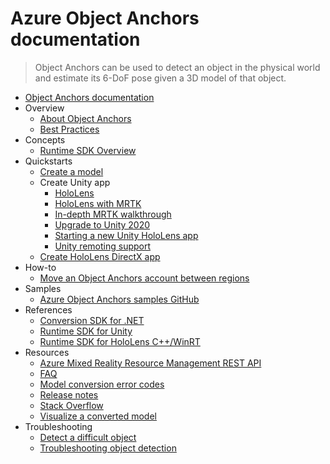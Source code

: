 # Azure Object Anchors documentation
> Object Anchors can be used to detect an object in the physical world and estimate its 6-DoF pose given a 3D model of that object.
  - [Object Anchors documentation](https://learn.microsoft.com/en-us/azure/object-anchors/)
  - Overview
    - [About Object Anchors](https://learn.microsoft.com/en-us/azure/object-anchors/overview)
    - [Best Practices](https://learn.microsoft.com/en-us/azure/object-anchors/best-practices)
  - Concepts
    - [Runtime SDK Overview](https://learn.microsoft.com/en-us/azure/object-anchors/concepts/sdk-overview)
  - Quickstarts
    - [Create a model](https://learn.microsoft.com/en-us/azure/object-anchors/quickstarts/get-started-model-conversion)
    - Create Unity app
      - [HoloLens](https://learn.microsoft.com/en-us/azure/object-anchors/quickstarts/get-started-unity-hololens)
      - [HoloLens with MRTK](https://learn.microsoft.com/en-us/azure/object-anchors/quickstarts/get-started-unity-hololens-mrtk)
      - [In-depth MRTK walkthrough](https://learn.microsoft.com/en-us/azure/object-anchors/quickstarts/in-depth-mrtk-walkthrough)
      - [Upgrade to Unity 2020](https://learn.microsoft.com/en-us/azure/object-anchors/quickstarts/upgrade-unity-quickstart-to-2020)
      - [Starting a new Unity HoloLens app](https://learn.microsoft.com/en-us/azure/object-anchors/quickstarts/new-unity-hololens-app)
      - [Unity remoting support](https://learn.microsoft.com/en-us/azure/object-anchors/quickstarts/unity-remoting)
    - [Create HoloLens DirectX app](https://learn.microsoft.com/en-us/azure/object-anchors/quickstarts/get-started-hololens-directx)
  - How-to
    - [Move an Object Anchors account between regions](https://learn.microsoft.com/en-us/azure/object-anchors/how-tos/move-azure-object-anchors-account)
  - Samples
    - [Azure Object Anchors samples GitHub](https://github.com/Azure/azure-object-anchors)
  - References
    - [Conversion SDK for .NET](https://learn.microsoft.com/dotnet/api/overview/azure/mixedreality.objectanchors.conversion-readme)
    - [Runtime SDK for Unity](https://learn.microsoft.com/dotnet/api/Microsoft.Azure.ObjectAnchors/)
    - [Runtime SDK for HoloLens C++/WinRT](https://learn.microsoft.com/cpp/api/object-anchors/winrt/)
  - Resources
    - [Azure Mixed Reality Resource Management REST API](https://learn.microsoft.com/rest/api/mixedreality/)
    - [FAQ](https://learn.microsoft.com/en-us/azure/object-anchors/faq)
    - [Model conversion error codes](https://learn.microsoft.com/en-us/azure/object-anchors/model-conversion-error-codes)
    - [Release notes](https://github.com/Azure/azure-object-anchors/releases)
    - [Stack Overflow](https://stackoverflow.com/questions/tagged/azure-object-anchors)
    - [Visualize a converted model](https://learn.microsoft.com/en-us/azure/object-anchors/visualize-converted-model)
  - Troubleshooting
    - [Detect a difficult object](https://learn.microsoft.com/en-us/azure/object-anchors/detect-difficult-object)
    - [Troubleshooting object detection](https://learn.microsoft.com/en-us/azure/object-anchors/troubleshoot/object-detection)
